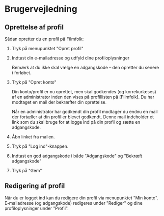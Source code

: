 # Brugervejledning

## Oprettelse af profil

Sådan opretter du en profil på Filmfolk:

1. Tryk på menupunktet "Opret profil"
2. Indtast din e-mailadresse og udfyld dine profiloplysninger

   Bemærk at du ikke skal vælge en adgangskode – den opretter du senere i forløbet.

3. Tryk på "Opret konto"

   Din konto/profil er nu oprettet, men skal godkendes (og korrekurlæses) af en administrator inden den vises på
   profillisten på [Filmfolk]. Du har modtaget en mail der bekræfter din oprettelse.

   Når en administrator har godkendt din profil modtager du endnu en mail der fortæller at din profil er blevet
   godkendt. Denne mail indeholder et link som du skal bruge for at logge ind på din profil og sætte en adgangskode.

4. Åbn linket fra mailen.
5. Tryk på "Log ind"-knappen.
6. Indtast en god adgangskode i både "Adgangskode" og "Bekræft adgangskode"
7. Tryk på "Gem"

## Redigering af profil

Når du er logget ind kan du redigere din profil via menupunktet "Min konto". E-mailadresse (og adgangskode) redigeres
under "Rediger" og dine profiloplysninger under "Profil".
